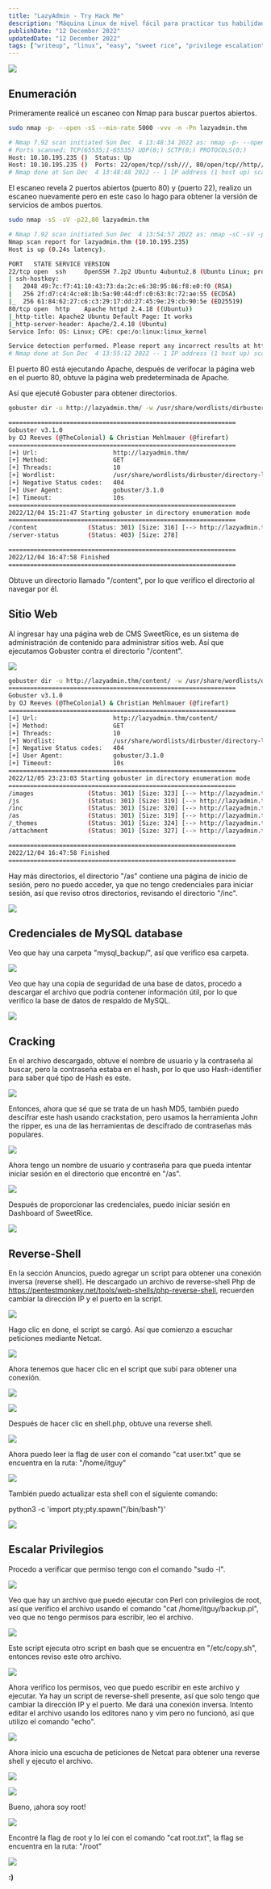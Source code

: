 ```yaml
---
title: "LazyAdmin - Try Hack Me"
description: "Máquina Linux de nivel fácil para practicar tus habilidades."
publishDate: "12 December 2022"
updatedDate: "12 December 2022"
tags: ["writeup", "linux", "easy", "sweet rice", "privilege escalation"]
---
```

![](/images/thm-writeup-lazyadmin/lazyadmin.png)

<!--more-->

## Enumeración

Primeramente realicé  un escaneo con Nmap para buscar puertos abiertos.

```bash
sudo nmap -p- --open -sS --min-rate 5000 -vvv -n -Pn lazyadmin.thm

# Nmap 7.92 scan initiated Sun Dec  4 13:48:34 2022 as: nmap -p- --open -sS --min-rate 5000 -vvv -n -Pn -oG allports lazyadmin.thm
# Ports scanned: TCP(65535;1-65535) UDP(0;) SCTP(0;) PROTOCOLS(0;)
Host: 10.10.195.235 ()  Status: Up
Host: 10.10.195.235 ()  Ports: 22/open/tcp//ssh///, 80/open/tcp//http///    Ignored State: closed (65533)
# Nmap done at Sun Dec  4 13:48:48 2022 -- 1 IP address (1 host up) scanned in 14.08 seconds

```
El escaneo revela 2 puertos abiertos (puerto 80) y (puerto 22), realizo un escaneo nuevamente pero en este caso lo hago para obtener la versión de servicios de ambos puertos.

```bash
sudo nmap -sS -sV -p22,80 lazyadmin.thm

# Nmap 7.92 scan initiated Sun Dec  4 13:54:57 2022 as: nmap -sC -sV -p22,80 -oN targeted lazyadmin.thm
Nmap scan report for lazyadmin.thm (10.10.195.235)
Host is up (0.24s latency).

PORT   STATE SERVICE VERSION
22/tcp open  ssh     OpenSSH 7.2p2 Ubuntu 4ubuntu2.8 (Ubuntu Linux; protocol 2.0)
| ssh-hostkey:
|   2048 49:7c:f7:41:10:43:73:da:2c:e6:38:95:86:f8:e0:f0 (RSA)
|   256 2f:d7:c4:4c:e8:1b:5a:90:44:df:c0:63:8c:72:ae:55 (ECDSA)
|_  256 61:84:62:27:c6:c3:29:17:dd:27:45:9e:29:cb:90:5e (ED25519)
80/tcp open  http    Apache httpd 2.4.18 ((Ubuntu))
|_http-title: Apache2 Ubuntu Default Page: It works
|_http-server-header: Apache/2.4.18 (Ubuntu)
Service Info: OS: Linux; CPE: cpe:/o:linux:linux_kernel

Service detection performed. Please report any incorrect results at https://nmap.org/submit/ .
# Nmap done at Sun Dec  4 13:55:12 2022 -- 1 IP address (1 host up) scanned in 15.40 seconds

```
El puerto 80 está ejecutando Apache, después de verifocar la página web en el puerto 80, obtuve la página web predeterminada de Apache.

Así que ejecuté Gobuster para obtener directorios.

```bash
gobuster dir -u http://lazyadmin.thm/ -w /usr/share/wordlists/dirbuster/directory-list-2.3-medium.txt

===============================================================
Gobuster v3.1.0
by OJ Reeves (@TheColonial) & Christian Mehlmauer (@firefart)
===============================================================
[+] Url:                     http://lazyadmin.thm/
[+] Method:                  GET
[+] Threads:                 10
[+] Wordlist:                /usr/share/wordlists/dirbuster/directory-list-2.3-medium.txt
[+] Negative Status codes:   404
[+] User Agent:              gobuster/3.1.0
[+] Timeout:                 10s
===============================================================
2022/12/04 15:21:47 Starting gobuster in directory enumeration mode
===============================================================
/content              (Status: 301) [Size: 316] [--> http://lazyadmin.thm/content/]
/server-status        (Status: 403) [Size: 278]

===============================================================
2022/12/04 16:47:58 Finished
===============================================================
```

Obtuve un directorio llamado "/content", por lo que verifico el directorio al navegar por él.

## Sitio Web

Al ingresar hay una página web de CMS SweetRice, es un sistema de administración de contenido para administrar sitios web. Así que ejecutamos Gobuster contra el directorio "/content".

![](/images/thm-writeup-lazyadmin/cms.png)

```bash
gobuster dir -u http://lazyadmin.thm/content/ -w /usr/share/wordlists/dirbuster/directory-list-2.3-medium.txt
===============================================================
Gobuster v3.1.0
by OJ Reeves (@TheColonial) & Christian Mehlmauer (@firefart)
===============================================================
[+] Url:                     http://lazyadmin.thm/content/
[+] Method:                  GET
[+] Threads:                 10
[+] Wordlist:                /usr/share/wordlists/dirbuster/directory-list-2.3-medium.txt
[+] Negative Status codes:   404
[+] User Agent:              gobuster/3.1.0
[+] Timeout:                 10s
===============================================================
2022/12/05 23:23:03 Starting gobuster in directory enumeration mode
===============================================================
/images               (Status: 301) [Size: 323] [--> http://lazyadmin.thm/content/images/]
/js                   (Status: 301) [Size: 319] [--> http://lazyadmin.thm/content/js/]
/inc                  (Status: 301) [Size: 320] [--> http://lazyadmin.thm/content/inc/]
/as                   (Status: 301) [Size: 319] [--> http://lazyadmin.thm/content/as/]
/_themes              (Status: 301) [Size: 324] [--> http://lazyadmin.thm/content/_themes/]
/attachment           (Status: 301) [Size: 327] [--> http://lazyadmin.thm/content/attachment/]

===============================================================
2022/12/04 16:47:58 Finished
===============================================================
```

Hay más directorios, el directorio "/as" contiene una página de inicio de sesión, pero no puedo acceder, ya que no tengo credenciales para iniciar sesión, así que reviso otros directorios, revisando el directorio "/inc".

![](/images/thm-writeup-lazyadmin/inc.png)

## Credenciales de MySQL database

Veo que hay una carpeta "mysql_backup/", así que verifico esa carpeta.

![](/images/thm-writeup-lazyadmin/mysqlbackup.png)

Veo que hay una copia de seguridad de una base de datos, procedo a descargar el archivo que podría contener información útil, por lo que verifico la base de datos de respaldo de MySQL.

![](/images/thm-writeup-lazyadmin/backup.png)

## Cracking

En el archivo descargado, obtuve el nombre de usuario y la contraseña al buscar, pero la contraseña estaba en el hash, por lo que uso Hash-identifier para saber qué tipo de Hash es este.

![](/images/thm-writeup-lazyadmin/hash.png)

Entonces, ahora que sé que se trata de un hash MD5, también puedo descifrar este hash usando crackstation, pero usamos la herramienta John the ripper, es una de las herramientas de descifrado de contraseñas más populares.

![](/images/thm-writeup-lazyadmin/pass.png)

Ahora tengo un nombre de usuario y contraseña para que pueda intentar iniciar sesión en el directorio que encontré en "/as".

![](/images/thm-writeup-lazyadmin/login.png)

Después de proporcionar las credenciales, puedo iniciar sesión en Dashboard of SweetRice.

![](/images/thm-writeup-lazyadmin/ads.png)

## Reverse-Shell

En la sección Anuncios, puedo agregar un script para obtener una conexión inversa (reverse shell). He descargado un archivo de reverse-shell Php de https://pentestmonkey.net/tools/web-shells/php-reverse-shell, recuerden cambiar la dirección IP y el puerto en la script.

![](/images/thm-writeup-lazyadmin/reverseads.png)

Hago clic en done, el script se cargó. Así que comienzo a escuchar peticiones mediante Netcat.

![](/images/thm-writeup-lazyadmin/netcat.png)

Ahora tenemos que hacer clic en el script que subí para obtener una conexión.

![](/images/thm-writeup-lazyadmin/incads.png)

![](/images/thm-writeup-lazyadmin/incadsshell.png)

Después de hacer clic en shell.php, obtuve una reverse shell.

![](/images/thm-writeup-lazyadmin/reverseshell.png)

Ahora puedo leer la flag de user con el comando "cat user.txt" que se encuentra en la ruta: "/home/itguy"

![](/images/thm-writeup-lazyadmin/user.png)

También puedo actualizar esta shell con el siguiente comando:

python3 -c 'import pty;pty.spawn("/bin/bash")'

![](/images/thm-writeup-lazyadmin/bash.png)

## Escalar Privilegios

Procedo a verificar que permiso tengo con el comando "sudo -l".

![](/images/thm-writeup-lazyadmin/privilegios.png)

Veo que hay un archivo que puedo ejecutar con Perl con privilegios de root, así que verifico el archivo usando el comando "cat /home/itguy/backup.pl", veo que no tengo permisos para escribir, leo el archivo.

![](/images/thm-writeup-lazyadmin/perl.png)

Este script ejecuta otro script en bash que se encuentra en "/etc/copy.sh", entonces reviso este otro archivo.

![](/images/thm-writeup-lazyadmin/copy.png)

Ahora verifico los permisos, veo que puedo escribir en este archivo y ejecutar. Ya hay un script de reverse-shell presente, así que solo tengo que cambiar la dirección IP y el puerto. Me dará una conexión inversa. Intento editar el archivo usando los editores nano y vim pero no funcionó, así que utilizo el comando "echo".

![](/images/thm-writeup-lazyadmin/ncrs.png)

Ahora inicio una escucha de peticiones de Netcat para obtener una reverse shell y ejecuto el archivo.

![](/images/thm-writeup-lazyadmin/nc9999.png)

![](/images/thm-writeup-lazyadmin/perlrs.png)

Bueno, ¡ahora soy root!

![](/images/thm-writeup-lazyadmin/root.png)

Encontré la flag de root y lo leí con el comando "cat root.txt", la flag se encuentra en la ruta: "/root"

![](/images/thm-writeup-lazyadmin/rootflag.png)

**:)**
